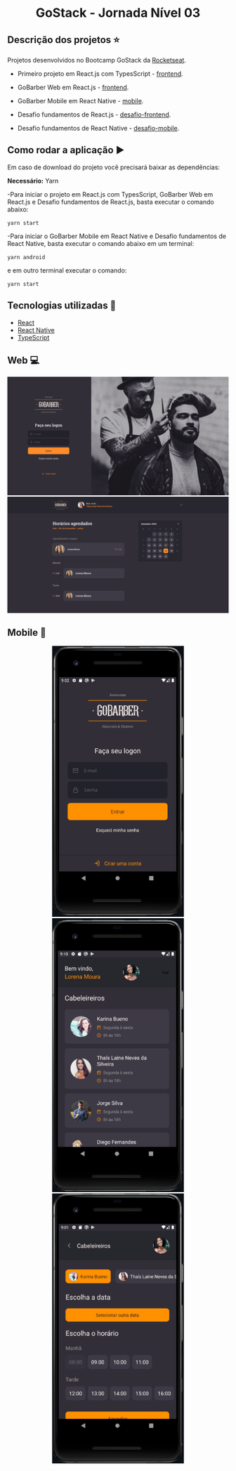 <h1 align='center'>GoStack - Jornada Nível 03</h1>

## Descrição dos projetos :star:

Projetos desenvolvidos no Bootcamp GoStack da [Rocketseat](https://www.rocketseat.com.br).

 - Primeiro projeto em React.js com TypesScript - [frontend](https://github.com/thaislsilveira/GoStack-Jornada-Nova-Nivel03/tree/master/05-primeiro-projeto-reat).
 - GoBarber Web em React.js - [frontend](https://github.com/thaislsilveira/GoStack-Jornada-Nova-Nivel03/tree/master/06-gobarber-web).
 - GoBarber Mobile em React Native - [mobile](https://github.com/thaislsilveira/GoStack-Jornada-Nova-Nivel03/tree/master/appgobarber).
 
 - Desafio fundamentos de React.js - [desafio-frontend](https://github.com/thaislsilveira/GoStack-Jornada-Nova-Nivel03/tree/master/desafio-fundamentos-reactjs).
 - Desafio fundamentos de React Native - [desafio-mobile](https://github.com/thaislsilveira/GoStack-Jornada-Nova-Nivel03/tree/master/desafio-fundamentos-react-native).


 ## Como rodar a aplicação :arrow_forward:

Em caso de download do projeto você precisará baixar as dependências:  

**Necessário:** Yarn   

-Para iniciar o projeto em React.js com TypesScript, GoBarber Web em React.js e Desafio fundamentos de React.js, basta executar o comando abaixo:

```
yarn start 
```

-Para iniciar o GoBarber Mobile em React Native e Desafio fundamentos de React Native, basta executar o comando abaixo em um terminal:

```
yarn android 
```
e em outro terminal executar o comando:

```
yarn start 
```

## Tecnologias utilizadas 🚀

<ul>
    <li><a href="https://reactjs.org/" target="_blank">React</a></li>
    <li><a href="https://reactnative.dev/" target="_blank">React Native</a></li>  
   <li><a href="https://www.typescriptlang.org/" target="_blank">TypeScript</a></li>  
</ul>



## Web :computer:

![Web-login](https://github.com/thaislsilveira/GoStack-Jornada-Nova-Nivel03/blob/master/web-login.png)
![Web](https://github.com/thaislsilveira/GoStack-Jornada-Nova-Nivel03/blob/master/web.png)


## Mobile :iphone:
<div style="display:block;text-align:center">
 <img width="300" src="https://github.com/thaislsilveira/GoStack-Jornada-Nova-Nivel03/blob/master/mobile-login.png" alt="mobile-login" />
 <img width="300" src="https://github.com/thaislsilveira/GoStack-Jornada-Nova-Nivel03/blob/master/mobile-dashboard.png" alt="mobile-dashboard" />
 <img width="300" src="https://github.com/thaislsilveira/GoStack-Jornada-Nova-Nivel03/blob/master/mobile-agendamento.png" alt="mobile-agendamento" />
</div>


